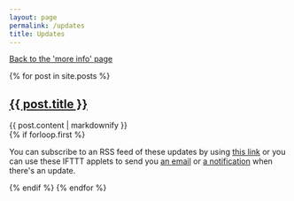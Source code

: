 ```yaml
---
layout: page
permalink: /updates
title: Updates
---
```


[Back to the 'more info' page](/more)
<div class="posts">
    {% for post in site.posts %}
        <article class="post">
        <a href="{{ post.url }}"><h2>{{ post.title }}</h2></a>
        {{ post.content | markdownify }}
        </article>
        {% if forloop.first %}
        <article style="padding-bottom: 0" class="post">
            <p>You can subscribe to an RSS feed of these updates by using <a href="/feed.xml">this link</a> or you can use these IFTTT applets to send you <a href="https://ifttt.com/applets/bbtnkTzV-email-parkrun-cancellations-updates">an email</a> or <a href="https://ifttt.com/applets/nCmTgRLc-parkrun-cancellations-notifier">a notification</a> when there's an update.</p>
        </article>
        {% endif %}
    {% endfor %}
</div>
